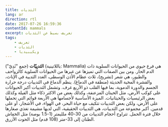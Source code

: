 ```yaml
---
title: الثديات
lang: ar
direction: rtl
date: 2017-07-26 16:59:36
contentId: mammals
excerpt: تعريف بسيط عن الثديات
tags:
    - تعريف
    - الثديات
    - ويكيبيديا
---
```



**الثديِيّات** (جمع "ثَدِيّ") (باللاتينية: Mammalia) هي فرع حيوي من الحيوانات السلوية ذات الدم الحار. ومن بين الصفات التي تميزها عن غيرها من الحيوانات السلوية كالزواحف والطيور، هي شعر (تشريح)، ثلاث عظام الأذن الوسطى، الغدد الثديية في الإناث، والقشرة المخية الحديثة (منطقة في الدماغ). ينظم الدماغ في الثدييات درجة حرارة الجسم والدورة الدموية، بما فيها القلب ذو الأربع غرف. وتشمل الثدييات أكبر الحيوانات على كوكب الأرض، مثل الحيتان المزعنفة، وكذلك بعض من الاكثر ذكاء مثل الفيلة وكذلك بعض الرئيسيات والحيتانيات. الميزة الأساسية لأجسامها هي الأربعة قوائم التي تحملها على الأرض، ولكن بعض الثدييات تتكيف مع حياة البحر، في الهواء، في الأشجار، أو على قدمين. أكبر مجموعة من الثدييات، هي الثدييات الحقيقية، التي لديها مشيمة تغذي صغارها خلال فترة الحمل. تتراوح أحجام الثدييات من 30-40 ملليمتر (1-1.5 بوصة) مثل الخفاش الطنان إلى 33-متر (108 قدم) مثل الحوت الأزرق.
</p>



